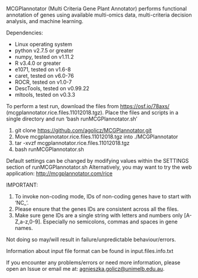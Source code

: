 MCGPlannotator (Multi Criteria Gene Plant Annotator) performs functional annotation of genes using available multi-omics data, multi-criteria decision analysis, and machine learning.

Dependencies:
* Linux operating system
* python v2.7.5 or greater
* numpy, tested on v1.11.2
* R v3.4.0 or greater
* e1071, tested on v1.6-8
* caret, tested on v6.0-76
* ROCR, tested on v1.0-7
* DescTools, tested on v0.99.22
* mltools, tested on v0.3.3

To perform a test run, download the files from https://osf.io/78axs/ (mcgplannotator.rice.files.11012018.tgz). 
Place the files and scripts in a single directory and run ‘bash runMCGPlannotator.sh’

1. git clone https://github.com/agolicz/MCGPlannotator.git
2. Move mcgplannotator.rice.files.11012018.tgz into ./MCGPlannotator
3. tar -xvzf mcgplannotator.rice.files.11012018.tgz
4. bash runMCGPlannotator.sh

Default settings can be changed by modifying values within the SETTINGS section of runMCGPlannotator.sh
Alternatively, you may want to try the web application: http://mcgplannotator.com/rice

IMPORTANT: 
1. To invoke non-coding mode, IDs of non-coding genes have to start with ‘NC_’.
2. Please ensure that the genes IDs are consistent across all the files.
3. Make sure gene IDs are a single string with letters and numbers only [A-Z,a-z,0-9]. Especially no semicolons, commas and spaces in gene names. 
   
Not doing so may/will result in failure/unpredictable behaviour/errors.

Information about input file format can be found in input.files.info.txt

If you encounter any problems/errors or need more information, please open an Issue or email me at: agnieszka.golicz@unimelb.edu.au.

